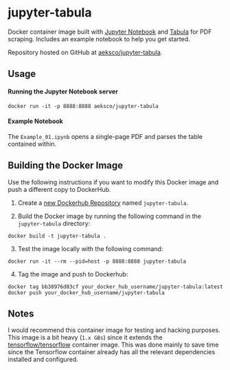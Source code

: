 # jupyter-tabula
Docker container image built with [Jupyter Notebook](http://jupyter.org/) and [Tabula](https://tabula.technology/) for PDF scraping. Includes an example notebook to help you get started.

Repository hosted on GitHub at [aeksco/jupyter-tabula](https://github.com/aeksco/jupyter-tabula).


## Usage

#### Running the Jupyter Notebook server
```
docker run -it -p 8888:8888 aeksco/jupyter-tabula
```

#### Example Notebook
The `Example_01.ipynb` opens a single-page PDF and parses the table contained within.


## Building the Docker Image

Use the following instructions if you want to modify this Docker image and push a different copy to DockerHub.

1. Create a [new Dockerhub Repository](https://hub.docker.com/add/repository/) named `jupyter-tabula`.

2. Build the Docker image by running the following command in the `jupyter-tabula` directory:

```
docker build -t jupyter-tabula .
```

3. Test the image locally with the following command:

```
docker run -it --rm --pid=host -p 8888:8888 jupyter-tabula
```

4. Tag the image and push to Dockerhub:

```
docker tag bb38976d03cf your_docker_hub_username/jupyter-tabula:latest
docker push your_docker_hub_username/jupyter-tabula
```

## Notes

I would recommend this container image for testing and hacking purposes. This image is a bit heavy (`1.x GBs`) since it extends the [tensorflow/tensorflow](https://hub.docker.com/r/tensorflow/tensorflow/) container image. This was done mainly to save time since the Tensorflow container already has all the relevant dependencies installed and configured.